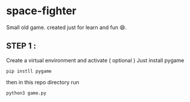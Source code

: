 # space-fighter
Small old game. created just for learn and fun 😄.

## STEP 1 :
Create a virtual environment and activate ( optional )
Just install pygame
```
pip instll pygame
```
then in this repo directory run
```
python3 game.py
```
